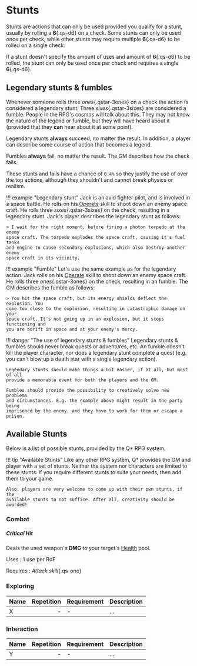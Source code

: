 # Stunts

Stunts are actions that can only be used provided you qualify for a stunt,
usually by rolling a **6**{.qs-d6} on a check. Some stunts can only be used once
per check, while other stunts may require multiple **6**{.qs-d6} to be rolled on
a single check.

If a stunt doesn't specify the amount of uses and amount of **6**{.qs-d6} to be
rolled, the stunt can only be used once per check and requires a single
**6**{.qs-d6}.

## Legendary stunts & fumbles

Whenever someone rolls three *ones*{.qstar-3ones} on a check the action is
considered a legendary stunt. Three *sixes*{.qstar-3sixes} are considered a
fumble. People in the RPG's cosmos will talk about this. They may not know the
nature of the legend or fumble, but they will have heard about it (provided that
they **can** hear about it at some point).

Legendary stunts **always** succeed, no matter the result. In addition, a player
can describe some course of action that becomes a legend.

Fumbles **always** fail, no matter the result. The GM describes how the check
fails.

These stunts and fails have a chance of `0.4%` so they justify the use of over
the top actions, although they shouldn't and cannot break physics or realism.

<div class="left" markdown="1">

!!! example "Legendary stunt"
    Jack is an avid fighter pilot, and is involved in a space battle. He rolls
    on his [Operate](/character/skills#operate) skill to shoot down an enemy
    space craft. He rolls three *sixes*{.qstar-3sixes} on the check, resulting
    in a legendary stunt. Jack's player describes the legendary stunt as
    follows:

    > I wait for the right moment, before firing a photon torpedo at the enemy
    space craft. The torpedo explodes the space craft, causing it's fuel tanks
    and engine to cause secondary explosions, which also destroy another enemy
    space craft in its vicinity.

</div>
<div class="right" markdown="1">

!!! example "Fumble"
    Let's use the same example as for the legendary action. Jack rolls on his
    [Operate](/character/skills#operate) skill to shoot down an enemy space
    craft. He rolls three *ones*{.qstar-3ones} on the check, resulting in an
    fumble. The GM describes the fumble as follows:

    > You hit the space craft, but its energy shields deflect the explosion. You
    come too close to the explosion, resulting in catastrophic damage on your
    space craft. It's not going up in an explosion, but it stops functioning and
    you are adrift in space and at your enemy's mercy.

</div>

!!! danger "The use of legendary stunts & fumbles"
    Legendary stunts & fumbles should never break quests or adventures, etc.
    An fumble doesn't kill the player character, nor does a legendary stunt
    complete a quest (e.g. you can't blow up a death star with a single
    legendary action).

    Legendary stunts should make things a bit easier, if at all, but most of all
    provide a memorable event for both the players and the GM.

    Fumbles should provide the possibility to creatively solve new problems
    and circumstances. E.g. the example above might result in the party being
    imprisoned by the enemy, and they have to work for them or escape a prison.

## Available Stunts

Below is a list of possible stunts, provided by the Q* RPG system.

!!! tip "Available Stunts"
    Like any other RPG system, Q* provides the GM and player with a set of
    stunts. Neither the system nor characters are limited to these stunts: if
    you require different stunts to suite your needs, then add them to your
    game.

    Also, players are very welcome to come up with their own stunts, if the
    available stunts to not suffice. After all, creativity should be awarded!

### Combat

<div class="col-layout-start qs-list"></div>

##### Critical Hit

Deals the used weapon's **DMG** to your target's [Health](/character#health-hp)
pool.

Uses
:   1 use per RoF

Requires
:   *Attack skill*{.qs-one}

<div class="col-layout-end"></div>
<div class="col-layout-start qs-list"></div>
<div class="col-layout-end clearfix"></div>

### Exploring

| Name | Repetition | Requirement | Description |
|------|-----------:|-------------|-------------|
| X    |          - | -           | ...         |

### Interaction

| Name | Repetition | Requirement | Description |
|------|-----------:|-------------|-------------|
| Y    |          - | -           | ...         |

